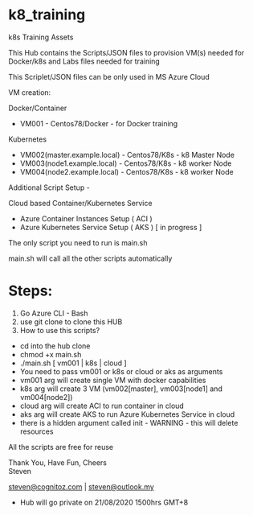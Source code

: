 # k8_training
k8s Training Assets

This Hub contains the Scripts/JSON files to provision VM(s) needed for Docker/k8s and Labs files needed for training

This Scriplet/JSON files can be only used in MS Azure Cloud

VM creation:

Docker/Container
- VM001 - Centos78/Docker - for Docker training

Kubernetes
- VM002(master.example.local) - Centos78/K8s - k8 Master Node
- VM003(node1.example.local) - Centos78/K8s - k8 worker Node
- VM004(node2.example.local) - Centos78/K8s - k8 worker Node

Additional Script Setup - 

Cloud based Container/Kubernetes Service
- Azure Container Instances Setup  ( ACI )
- Azure Kubernetes Service Setup ( AKS ) [ in progress ]

The only script you need to run is main.sh

main.sh will call all the other scripts automatically

# Steps: 

1. Go Azure CLI - Bash
2. use git clone to clone this HUB
3. How to use this scripts?

- cd into the hub clone
- chmod +x main.sh 
- ./main.sh  [ vm001 | k8s | cloud ]
- You need to pass vm001 or k8s or cloud or aks as arguments
- vm001 arg will create single VM with docker capabilities 
- k8s arg will create 3 VM  (vm002[master], vm003[node1] and vm004[node2]) 
- cloud arg will create ACI to run container in cloud
- aks arg will create AKS to run Azure Kubernetes Service in cloud
- there is a hidden argument called init - WARNING - this will delete resources 

All the scripts are free for reuse

Thank You, Have Fun, Cheers<br>
Steven<br>

steven@cognitoz.com | steven@outlook.my

- Hub will go private on 21/08/2020 1500hrs GMT+8